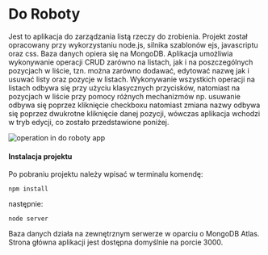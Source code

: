 # Do Roboty
Jest to aplikacja do zarządzania listą rzeczy do zrobienia. Projekt został opracowany przy wykorzystaniu node.js, silnika szablonów ejs, javascriptu oraz css. Baza danych opiera się na MongoDB.
Aplikacja umożliwia wykonywanie operacji CRUD zarówno na listach, jak i na poszczególnych pozycjach w liście, tzn. można zarówno dodawać, edytować nazwę jak i usuwać listy oraz pozycje w listach.
Wykonywanie wszystkich operacji na listach odbywa się przy użyciu klasycznych przycisków, natomiast na pozycjach w liście przy pomocy różnych mechanizmów np. usuwanie odbywa się poprzez kliknięcie checkboxu natomiast zmiana nazwy odbywa się poprzez dwukrotne kliknięcie danej pozycji, wówczas aplikacja wchodzi w tryb edycji, co zostało przedstawione poniżej.

<img src="https://i.imgur.com/iwGz4DZ.gif" alt="operation in do roboty app">

<h4>Instalacja projektu</h4>
Po pobraniu projektu należy wpisać w terminalu komendę:
<pre><code>npm install</code></pre>
następnie:
<pre><code>node server</code></pre>
Baza danych działa na zewnętrznym serwerze w oparciu o MongoDB Atlas.
Strona główna aplikacji jest dostępna domyślnie na porcie 3000.